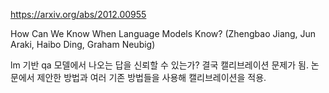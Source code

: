 https://arxiv.org/abs/2012.00955

How Can We Know When Language Models Know? (Zhengbao Jiang, Jun Araki, Haibo Ding, Graham Neubig)

lm 기반 qa 모델에서 나오는 답을 신뢰할 수 있는가? 결국 캘리브레이션 문제가 됨. 논문에서 제안한 방법과 여러 기존 방법들을 사용해 캘리브레이션을 적용.
